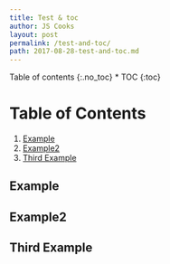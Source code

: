 ```yaml
---
title: Test & toc
author: JS Cooks
layout: post
permalink: /test-and-toc/
path: 2017-08-28-test-and-toc.md
---
```


<div class="toc" markdown="1">
    <span class="gamma">Table of contents</span>
    {:.no_toc}
    * TOC
    {:toc}
</div>

# Table of Contents
1. [Example](#example)
2. [Example2](#example2)
3. [Third Example](#third-example)

## Example
## Example2
## Third Example
